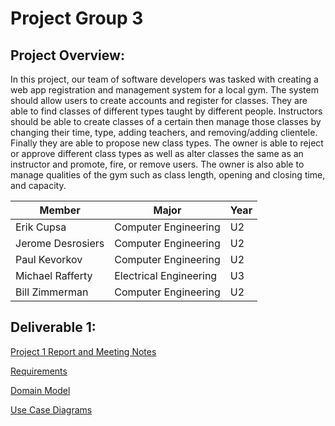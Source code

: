 # Project Group 3

## Project Overview: 

In this project, our team of software developers was tasked with creating a web app registration and management system for a local gym. The system should allow users to create accounts and register for classes. They are able to find classes of different types taught by different people. Instructors should be able to create classes of a certain then manage those classes by changing their time, type, adding teachers, and removing/adding clientele. Finally they are able to propose new class types. The owner is able to reject or approve different class types as well as alter classes the same as an instructor and promote, fire, or remove users. The owner is also able to manage qualities of the gym such as class length, opening and closing time, and capacity. 

| Member            | Major   |  Year |
| ----------------- | ------------------------------------ | ------------ |
| Erik Cupsa        | Computer Engineering |   U2          |
| Jerome Desrosiers | Computer Engineering |   U2          |
| Paul Kevorkov     | Computer Engineering |   U2          |
| Michael Rafferty  | Electrical Engineering    |    U3        |
| Bill Zimmerman    | Computer Engineering |    U2          |

## Deliverable 1:

[Project 1 Report and Meeting Notes](https://github.com/McGill-ECSE321-Winter2024/project-group-3/wiki/Deliverable-1-Meetings-and-Effort#effort-and-responsibilities:~:text=Home-,Deliverable%201%20Meetings%20and%20Effort,-Effort%20and%20Responsibilities)

[Requirements](https://github.com/McGill-ECSE321-Winter2024/project-group-3/wiki/Requirements#:~:text=Domain%20Model-,Requirements,-Functional%20Requirements)

[Domain Model](https://github.com/McGill-ECSE321-Winter2024/project-group-3/wiki/Domain-Model)

[Use Case Diagrams](https://github.com/McGill-ECSE321-Winter2024/project-group-3/wiki/Use-Cases-and-Diagrams)


